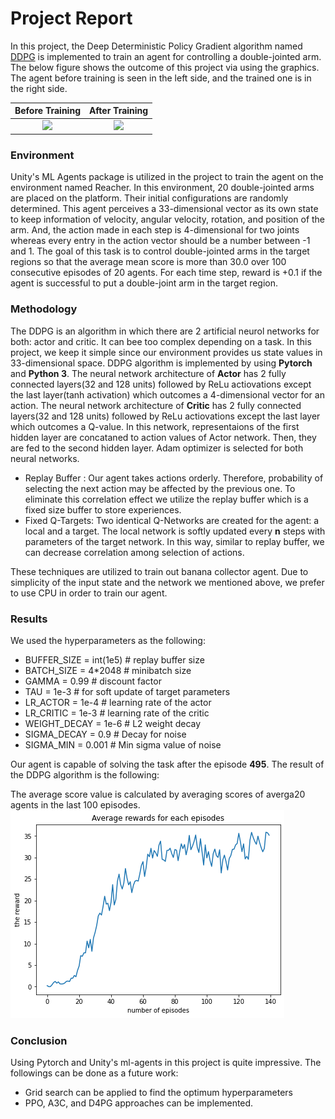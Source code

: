 # Project  Report


In this project, the Deep Deterministic Policy Gradient algorithm named [DDPG](https://spinningup.openai.com/en/latest/algorithms/ddpg.html) is implemented 
to train an agent for controlling a double-jointed arm. The below figure shows the outcome of this project via using the graphics.
The agent before training is seen in the left side, and the trained one is in the right side.

Before Training            |  After Training
:-------------------------:|:-------------------------:
![](random.gif)            |  ![](smart.gif)


### Environment
Unity's ML Agents package is utilized in the project to train the agent on the environment named Reacher. In this environment, 
20 double-jointed arms are placed on the platform. Their initial configurations are randomly determined.
This agent perceives a 33-dimensional vector as its own state to keep information of velocity, angular velocity, rotation, and position of the arm. And, the action made in each step is 4-dimensional for two joints whereas every entry in the action vector should be a number between -1 and 1. 
The goal of this task is to control double-jointed arms in the target regions so that the average mean score is more than 30.0 over 100 consecutive episodes of 20 agents. For each time step, reward is +0.1 if the agent is successful to put a double-joint arm in the target region.

### Methodology
The DDPG is an algorithm in which there are 2 artificial neurol networks for both: actor and critic. It can bee too complex depending on a task. In this project, we keep it simple since our environment provides us state values in 33-dimensional space. 
DDPG algorithm is implemented by using **Pytorch** and **Python 3**. The neural network architecture of **Actor** has 2 fully connected layers(32 and 128 units) followed by ReLu actiovations except the last layer(tanh activation) which outcomes a 4-dimensional vector for an action.
The neural network architecture of **Critic** has 2 fully connected layers(32 and 128 units) followed by ReLu actiovations except the last layer which outcomes a Q-value. In this network, representaions of the first hidden layer are concataned to action values of Actor network. Then, they are fed to the second hidden layer. Adam optimizer is selected for both neural networks.

  - Replay Buffer  : Our agent takes actions orderly. Therefore, probability of selecting the next action may be affected by the previous one. To eliminate this correlation effect we utilize the replay buffer which is a fixed size buffer to store experiences.
  - Fixed Q-Targets: Two identical Q-Networks are created for the agent: a local and a target. The local network is softly updated every **n** steps with parameters of the target network. In this way, similar to replay buffer, we can decrease correlation among selection of actions. 

These techniques are utilized to train out banana collector agent. Due to simplicity of the input state and the network we mentioned above, we prefer to use CPU in order to train our agent.

### Results
We used the hyperparameters as the following:
 - BUFFER_SIZE = int(1e5)  # replay buffer size
 - BATCH_SIZE = 4*2048     # minibatch size
 - GAMMA = 0.99            # discount factor
 - TAU = 1e-3              # for soft update of target parameters
 - LR_ACTOR = 1e-4         # learning rate of the actor 
 - LR_CRITIC = 1e-3        # learning rate of the critic
 - WEIGHT_DECAY = 1e-6     # L2 weight decay
 - SIGMA_DECAY = 0.9       # Decay for noise
 - SIGMA_MIN = 0.001       # Min sigma value of noise
  
Our agent is capable of solving the task after the episode **495**. The result of the DDPG algorithm is the following:  
  > 
  
The average score value is calculated by averaging scores of averga20 agents in the last 100 episodes.
![Rewards](rewards.png)



### Conclusion
Using Pytorch and Unity's ml-agents in this project is quite impressive. The followings can be done as a future work:

  - Grid search can be applied to find the optimum hyperparameters
  - PPO, A3C, and D4PG approaches can be implemented.

